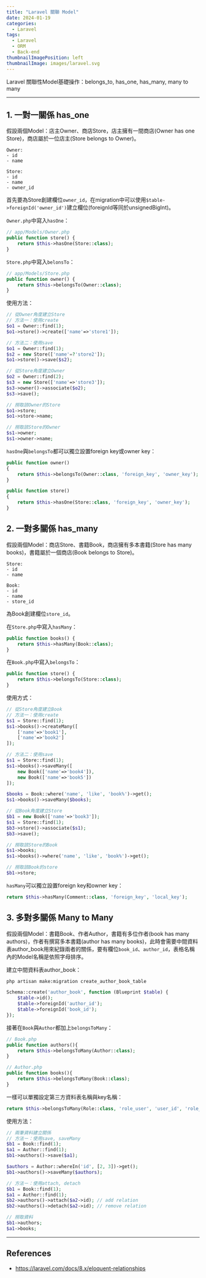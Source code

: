 ```yaml
---
title: "Laravel 關聯 Model"
date: 2024-01-19
categories:
  - Laravel
tags:
  - Laravel
  - ORM
  - Back-end
thumbnailImagePosition: left
thumbnailImage: images/laravel.svg
---
```

Laravel 關聯性Model基礎操作：belongs_to, has_one, has_many, many to many

---

## 1. 一對一關係 has_one

假設兩個Model：店主Owner、商店Store，店主擁有一間商店(Owner has one Store)，商店屬於一位店主(Store belongs to Owner)。

```
Owner:
- id
- name

Store:
- id
- name
- owner_id
```

首先要為Store創建欄位`owner_id`，在migration中可以使用`$table->foreignId('owner_id')`建立欄位(foreignId等同於unsignedBigInt)。

`Owner.php`中寫入`hasOne`：

```php
// app/Models/Owner.php
public function store() {
    return $this->hasOne(Store::class);
}
```

`Store.php`中寫入`belonsTo`：

```php
// app/Models/Store.php
public function owner() {
    return $this->belongsTo(Owner::class);
}
```

使用方法：

```php
// 從Owner角度建立Store
// 方法一：使用create
$o1 = Owner::find(1);
$o1->store()->create(['name'=>'store1']);

// 方法二：使用save
$o1 = Owner::find(1);
$s2 = new Store(['name'=?'store2']);
$o1->store()->save($s2);

// 從Store角度建立Owner
$o2 = Owner::find(2);
$s3 = new Store(['name'=>'store3']);
$s3->owner()->associate($o2);
$s3->save();

// 撈取該Owner的Store
$o1->store;
$o1->store->name;

// 撈取該Store的Owner
$s1->owner;
$s1->owner->name;
```

`hasOne`與`belongsTo`都可以獨立設置foreign key或owner key：

```php
public function owner()
{
    return $this->belongsTo(Owner::class, 'foreign_key', 'owner_key');
}
```

```php
public function store()
{
    return $this->hasOne(Store::class, 'foreign_key', 'owner_key');
}
```

## 2. 一對多關係 has_many

假設兩個Model：商店Store、書籍Book，商店擁有多本書籍(Store has many books)，書籍屬於一個商店(Book belongs to Store)。

```
Store:
- id
- name

Book:
- id
- name
- store_id
```

為Book創建欄位`store_id`。

在`Store.php`中寫入`hasMany`：

```php
public function books() {
    return $this->hasMany(Book::class);
}
```

在`Book.php`中寫入`belongsTo`：

```php
public function store() {
    return $this->belongsTo(Store::class);
}
```

使用方式：

```php
// 從Store角度建立Book
// 方法一：使用create
$s1 = Store::find(1);
$s1->books()->createMany([
    ['name'=>'book1'],
    ['name'=>'book2']
]);

// 方法二：使用save
$s1 = Store::find(1);
$s1->books()->saveMany([
    new Book(['name'=>'book4']),
    new Book(['name'=>'book5'])
]);

$books = Book::where('name', 'like', 'book%')->get();
$s1->books()->saveMany($books);

// 從Book角度建立Store
$b1 = new Book(['name'=>'book3']);
$s1 = Store::find(1);
$b3->store()->associate($s1);
$b3->save();

// 撈取該Store的Book
$s1->books;
$s1->books()->where('name', 'like', 'book%')->get();

// 撈取該Book的store
$b1->store;
```

`hasMany`可以獨立設置foreign key和owner key：

```php
return $this->hasMany(Comment::class, 'foreign_key', 'local_key');
```

## 3. 多對多關係 Many to Many

假設兩個Model：書籍Book、作者Author，書籍有多位作者(book has many authors)，作者有撰寫多本書籍(author has many books)，此時會需要中間資料表author_book用來紀錄兩者的關係，要有欄位`book_id`、`author_id`，表格名稱內的Model名稱是依照字母排序。

建立中間資料表author_book：

```bash
php artisan make:migration create_author_book_table

```

```php
Schema::create('author_book', function (Blueprint $table) {
    $table->id();
    $table->foreignId('author_id');
    $table->foreignId('book_id');
});
```

接著在`Book`與`Author`都加上`belongsToMany`：

```php
// Book.php
public function authors(){
    return $this->belongsToMany(Author::class);
}

// Author.php
public function books(){
    return $this->belongsToMany(Book::class);
}
```

一樣可以單獨設定第三方資料表名稱與key名稱：

```php
return $this->belongsToMany(Role::class, 'role_user', 'user_id', 'role_id');
```

使用方法：

```php
// 兩筆資料建立關係
// 方法ㄧ：使用save, saveMany
$b1 = Book::find(1);
$a1 = Author::find(1);
$b1->authors()->save($a1);

$authors = Author::whereIn('id', [2, 3])->get();
$b1->authors()->saveMany($authors);

// 方法ㄧ：使用attach, detach
$b1 = Book::find(1);
$a1 = Author::find(1);
$b2->authors()->attach($a2->id); // add relation
$b2->authors()->detach($a2->id); // remove relation

// 撈取資料
$b1->authors;
$a1->books;
```
---

## References
- https://laravel.com/docs/8.x/eloquent-relationships
